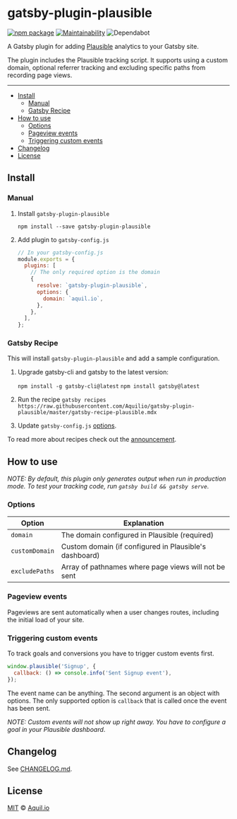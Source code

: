# gatsby-plugin-plausible

[![npm package](https://flat.badgen.net/npm/v/gatsby-plugin-plausible)](https://badgen.net/npm/v/gatsby-plugin-plausible)
[![Maintainability](https://flat.badgen.net/codeclimate/maintainability/Aquilio/gatsby-plugin-plausible)](https://codeclimate.com/github/Aquilio/gatsby-plugin-plausible/maintainability)
![Dependabot](https://flat.badgen.net/dependabot/thepracticaldev/dev.to?icon=dependabot)

A Gatsby plugin for adding [Plausible](https://plausible.io/) analytics to your Gatsby site.

The plugin includes the Plausible tracking script. It supports using a custom domain, optional referrer tracking and excluding specific paths from recording page views.

---

- [Install](#install)
  - [Manual](#manual)
  - [Gatsby Recipe](#gatsby-recipe)
- [How to use](#how-to-use)
  - [Options](#options)
  - [Pageview events](#pageview-events)
  - [Triggering custom events](#triggering-custom-events)
- [Changelog](#changelog)
- [License](#license)

## Install

### Manual

1. Install `gatsby-plugin-plausible`

   `npm install --save gatsby-plugin-plausible`

2. Add plugin to `gatsby-config.js`

   ```javascript
   // In your gatsby-config.js
   module.exports = {
     plugins: [
       // The only required option is the domain
       {
         resolve: `gatsby-plugin-plausible`,
         options: {
           domain: `aquil.io`,
         },
       },
     ],
   };
   ```

### Gatsby Recipe

This will install `gatsby-plugin-plausible` and add a sample configuration.

1. Upgrade gatsby-cli and gatsby to the latest version:

   `npm install -g gatsby-cli@latest`
   `npm install gatsby@latest`

2. Run the recipe
   `gatsby recipes https://raw.githubusercontent.com/Aquilio/gatsby-plugin-plausible/master/gatsby-recipe-plausible.mdx`

3. Update `gatsby-config.js` [options](#options).

To read more about recipes check out the [announcement](https://www.gatsbyjs.org/blog/2020-04-15-announcing-gatsby-recipes/).

## How to use

_NOTE: By default, this plugin only generates output when run in production mode. To test your tracking code, run `gatsby build && gatsby serve`_.

### Options

| Option         | Explanation                                            |
| -------------- | ------------------------------------------------------ |
| `domain`       | The domain configured in Plausible (required)          |
| `customDomain` | Custom domain (if configured in Plausible's dashboard) |
| `excludePaths` | Array of pathnames where page views will not be sent   |

### Pageview events

Pageviews are sent automatically when a user changes routes, including the initial load of your site.

### Triggering custom events

To track goals and conversions you have to trigger custom events first.

```js
window.plausible('Signup', {
  callback: () => console.info('Sent Signup event'),
});
```

The event name can be anything. The second argument is an object with options. The only supported option is `callback` that is called once the event has been sent.

_NOTE: Custom events will not show up right away. You have to configure a goal in your Plausible dashboard_.

## Changelog

See [CHANGELOG.md](CHANGELOG.md).

## License

[MIT](https://github.com/Aquilio/gatsby-plugin-plausible/blob/master/LICENSE) © [Aquil.io](https://aquil.io)

